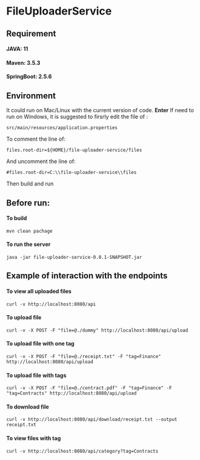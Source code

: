 # FileUploaderService
## Requirement
#### JAVA: 11
#### Maven: 3.5.3
#### SpringBoot: 2.5.6
## Environment
It could run on Mac/Linux with the current version of code. **Enter**
If need to run on Windows, it is suggested to firsrly edit the file of :
```
src/main/resources/application.properties
```
To comment the line of:
```
files.root-dir=${HOME}/file-uploader-service/files
```
And uncomment the line of: 
```
#files.root-dir=C:\\file-uploader-service\\files
```
Then build and run

## Before run:
#### To build 
```
mvn clean pachage
```
#### To run the server
```
java -jar file-uploader-service-0.0.1-SNAPSHOT.jar
```
## Example of interaction with the endpoints
#### To view all uploaded files
```
curl -v http://localhost:8080/api
```
#### To upload file
```
curl -v -X POST -F "file=@./dummy" http://localhost:8080/api/upload
```
#### To upload file with one tag
```
curl -v -X POST -F "file=@./receipt.txt" -F "tag=Finance" http://localhost:8080/api/upload
```
#### To upload file with tags
```
curl -v -X POST -F "file=@./contract.pdf" -F "tag=Finance" -F "tag=Contracts" http://localhost:8080/api/upload
```
#### To download file
```
curl -v http://localhost:8080/api/download/receipt.txt --output receipt.txt
```
#### To view files with tag
```
curl -v http://localhost:8080/api/category?tag=Contracts
```



